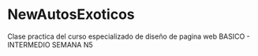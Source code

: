 # NewAutosExoticos
Clase practica del curso especializado de diseño de pagina web 
BASICO - INTERMEDIO
SEMANA N5
